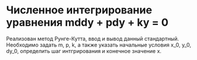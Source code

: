 # Численное интегрирование уравнения mddy + pdy + ky = 0
Реализован метод Рунге-Кутта, ввод и вывод данный стандартный. Необходимо задать m, p, k,
а также указать начальные условия x_0, y_0, dy_0, определить шаг интгрирования и конечное значение x.
